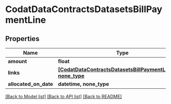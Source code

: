 # CodatDataContractsDatasetsBillPaymentLine


## Properties
Name | Type | Description | Notes
------------ | ------------- | ------------- | -------------
**amount** | **float** |  | 
**links** | [**[CodatDataContractsDatasetsBillPaymentLineLink], none_type**](CodatDataContractsDatasetsBillPaymentLineLink.md) |  | [optional] 
**allocated_on_date** | **datetime, none_type** |  | [optional] 

[[Back to Model list]](../README.md#documentation-for-models) [[Back to API list]](../README.md#documentation-for-api-endpoints) [[Back to README]](../README.md)


